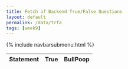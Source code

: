 ```yaml
---
title: Fetch of Backend True/False Questions
layout: default
permalink: /data/trfa
tags: [week9]
---
```


{% include navbarsubmenu.html %}

<!-- HTML table fragment for page -->
<table>
  <thead>
  <tr>
    <th>Statement</th>
    <th>True</th>
    <th>BullPoop</th>
  </tr>
  </thead>
  <tbody id="result">
    <!-- javascript generated data -->
  </tbody>
</table>

<!-- Script is layed out in a sequence (without a function) and will execute when page is loaded -->
<script>

  // prepare HTML defined "result" container for new output
  const resultContainer = document.getElementById("result");

  // keys for joke reactions
  const TRUE = "true";
  const BULLPOOP = "false";

  // prepare fetch urls
  const url = "http://127.0.0.1:5000/api/trfa/";
  const like_url = url + "/like/";  // haha reaction
  const jeer_url = url + "/worst/";  // boohoo reaction

  // prepare fetch GET options
  const options = {
    method: 'GET', // *GET, POST, PUT, DELETE, etc.
    mode: 'cors', // no-cors, *cors, same-origin
    cache: 'default', // *default, no-cache, reload, force-cache, only-if-cached
    credentials: 'omit', // include, *same-origin, omit
    headers: {
      'Content-Type': 'application/json'
      // 'Content-Type': 'application/x-www-form-urlencoded',
    },
  };
  // prepare fetch PUT options, clones with JS Spread Operator (...)
  const put_options = {...options, method: 'PUT'}; // clones and replaces method

  // fetch the API
  fetch(url, options)
    // response is a RESTful "promise" on any successful fetch
    .then(response => {
      // check for response errors
      if (response.status !== 200) {
          error('GET API response failure: ' + response.status);
          return;
      }
      // valid response will have JSON data
      response.json().then(data => {
          console.log(data);
          for (const row of data) {
            // make "tr element" for each "row of data"
            const tr = document.createElement("tr");
            
            // td for joke cell
            const trfa = document.createElement("td");
              trfa.innerHTML = row.id + ". " + row.trfa;  // add fetched data to innerHTML

            // td for haha cell with onclick actions
            const true = document.createElement("td");
              const true_but = document.createElement('button');
              true_but.id = TRUE+row.id   // establishes a HAHA JS id for cell
              true_but.innerHTML = row.true;  // add fetched "haha count" to innerHTML
              true_but.onclick = function () {
                // onclick function call with "like parameters"
                reaction(TRUE, like_url+row.id, true_but.id);  
              };
              true.appendChild(true_but);  // add "haha button" to haha cell

            // td for boohoo cell with onclick actions
            const bullpoop = document.createElement("td");
              const bullpoop_but = document.createElement('button');
              bullpoop_but.id = BULLPOOP+row.id  // establishes a BOOHOO JS id for cell
              bullpoop_but.innerHTML = row.bullpoop;  // add fetched "boohoo count" to innerHTML
              bullpoop_but.onclick = function () {
                // onclick function call with "jeer parameters"
                reaction(BULLPOOP, worst_url+row.id, bullpoop_but.id);  
              };
              bullpoop.appendChild(bullpoop_but);  // add "boohoo button" to boohoo cell
             
            // this builds ALL td's (cells) into tr (row) element
            tr.appendChild(trfa);
            tr.appendChild(true);
            tr.appendChild(bullpoop);

            // this adds all the tr (row) work above to the HTML "result" container
            resultContainer.appendChild(tr);
          }
      })
  })
  // catch fetch errors (ie Nginx ACCESS to server blocked)
  .catch(err => {
    error(err + " " + url);
  });

  // Reaction function to likes or jeers user actions
  function reaction(type, put_url, elemID) {

    // fetch the API
    fetch(put_url, put_options)
    // response is a RESTful "promise" on any successful fetch
    .then(response => {
      // check for response errors
      if (response.status !== 200) {
          error("PUT API response failure: " + response.status)
          return;  // api failure
      }
      // valid response will have JSON data
      response.json().then(data => {
          console.log(data);
          // Likes or Jeers updated/incremented
          if (type === TRUE) // like data element
            document.getElementById(elemID).innerHTML = data.true;  // fetched haha data assigned to haha Document Object Model (DOM)
          else if (type === BULLPOOP) // jeer data element
            document.getElementById(elemID).innerHTML = data.bullpoop;  // fetched boohoo data assigned to boohoo Document Object Model (DOM)
          else
            error("unknown type: " + type);  // should never occur
      })
    })
    // catch fetch errors (ie Nginx ACCESS to server blocked)
    .catch(err => {
      error(err + " " + put_url);
    });
    
  }

  // Something went wrong with actions or responses
  function error(err) {
    // log as Error in console
    console.error(err);
    // append error to resultContainer
    const tr = document.createElement("tr");
    const td = document.createElement("td");
    td.innerHTML = err;
    tr.appendChild(td);
    resultContainer.appendChild(tr);
  }

</script>
